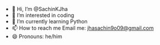 - 👋 Hi, I’m @SachinKJha
- 👀 I’m interested in coding
- 🌱 I’m currently learning Python
- 📫 How to reach me Email me: jhasachin9o09@gmail.com
- 😄 Pronouns: he/him
<!---
SachinKJha/SachinKJha is a ✨ special ✨ repository because its `README.md` (this file) appears on your GitHub profile.
You can click the Preview link to take a look at your changes.
--->
